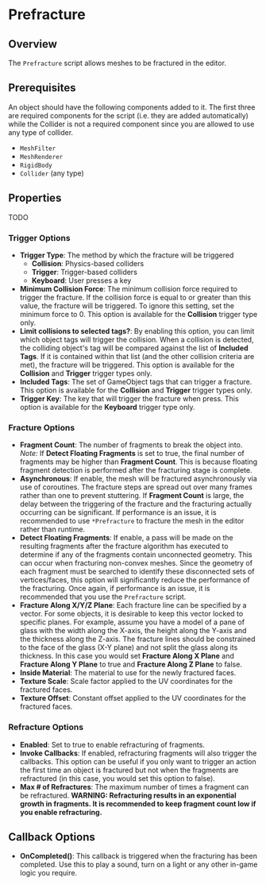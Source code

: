 # Prefracture

## Overview

The `Prefracture` script allows meshes to be fractured in the editor.

## Prerequisites

An object should have the following components added to it. The first three are required components for the script (i.e. they are added automatically) while the Collider is not a required component since you are allowed to use any type of collider.

* `MeshFilter`
* `MeshRenderer`
* `RigidBody`
* `Collider` (any type)

## Properties

TODO

### Trigger Options

- **Trigger Type**: The method by which the fracture will be triggered
  - **Collision**: Physics-based colliders
  - **Trigger**: Trigger-based colliders
  - **Keyboard**: User presses a key 
- **Minimum Collision Force**: The minimum collision force required to trigger the fracture. If the collision force is equal to or greater than this value, the fracture will be triggered. To ignore this setting, set the minimum force to 0. This option is available for the **Collision** trigger type only.
- **Limit collisions to selected tags?**: By enabling this option, you can limit which object tags will trigger the collision. When a collision is detected, the colliding object's tag will be compared against the list of **Included Tags**. If it is contained within that list (and the other collision criteria are met), the fracture will be triggered. This option is available for the **Collision** and **Trigger** trigger types only.
- **Included Tags**: The set of GameObject tags that can trigger a fracture. This option is available for the **Collision** and **Trigger** trigger types only.
- **Trigger Key**: The key that will trigger the fracture when press. This option is available for the **Keyboard** trigger type only.

### Fracture Options
- **Fragment Count**: The number of fragments to break the object into. *Note:* If **Detect Floating Fragments** is set to true, the final number of fragments may be higher than **Fragment Count**. This is because floating fragment detection is performed after the fracturing stage is complete.
- **Asynchronous**: If enable, the mesh will be fractured asynchronously via use of coroutines. The fracture steps are spread out over many frames rather than one to prevent stuttering. If **Fragment Count** is large, the delay between the triggering of the fracture and the fracturing actually occurring can be significant. If performance is an issue, it is recommended to use `*Prefracture` to fracture the mesh in the editor rather than runtime.
- **Detect Floating Fragments**: If enable, a pass will be made on the resulting fragments after the fracture algorithm has executed to determine if any of the fragments contain unconnected geometry. This can occur when fracturing non-convex meshes. Since the geometry of each fragment must be searched to identify these disconnected sets of vertices/faces, this option will significantly reduce the performance of the fracturing. Once again, if performance is an issue, it is recommended that you use the `Prefracture` script.
- **Fracture Along X/Y/Z Plane**: Each fracture line can be specified by a vector. For some objects, it is desirable to keep this vector locked to specific planes. For example, assume you have a model of a pane of glass with the width along the X-axis, the height along the Y-axis and the thickness along the Z-axis. The fracture lines should be constrained to the face of the glass (X-Y plane) and not split the glass along its thickness. In this case you would set **Fracture Along X Plane** and **Fracture Along Y Plane** to true and **Fracture Along Z Plane** to false.
- **Inside Material**: The material to use for the newly fractured faces.
- **Texture Scale**: Scale factor applied to the UV coordinates for the fractured faces.
- **Texture Offset**: Constant offset applied to the UV coordinates for the fractured faces.

### Refracture Options
- **Enabled**: Set to true to enable refracturing of fragments.
- **Invoke Callbacks**: If enabled, refracturing fragments will also trigger the callbacks. This option can be useful if you only want to trigger an action the first time an object is fractured but not when the fragments are refractured (in this case, you would set this option to false).
- **Max # of Refractures**: The maximum number of times a fragment can be refractured. **WARNING: Refracturing results in an exponential growth in fragments. It is recommended to keep fragment count low if you enable refracturing.**

## Callback Options
- **OnCompleted()**: This callback is triggered when the fracturing has been completed. Use this to play a sound, turn on a light or any other in-game logic you require.
